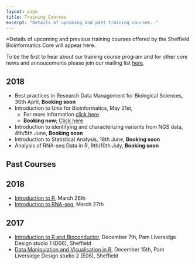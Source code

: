 ```yaml
---
layout: page
title: Training Courses
excerpt: "Details of upcoming and past training courses.."
---
```


*Details of upcoming and previous training courses offered by the Sheffield Bioinformatics Core will appear here. 

To be the first to hear about our training course program and for other core news and annoucements please join our mailing list [here](https://groups.google.com/a/sheffield.ac.uk/forum/#!forum/bioinformatics-core-news/join). 

## 2018


- Best practices in Research Data Management for Biological Sciences, 30th April, **Booking soon**
- Introduction to Unix for Bioinformatics, May 21st,
  + For more information [click here](http://sbc.shef.ac.uk/training/command-line-2018-05-21/)
  + **Booking now**; [Click here](https://onlineshop.shef.ac.uk/conferences-and-events/faculty-of-medicine-dentistry-and-health/neuroscience/introduction-to-unix-for-bioinformatics)
- Introduction to identifying and characterizing variants from NGS data, 4th/5th June, **Booking soon**
- Introduction to Statistical Analysis, 18th June, **Booking soon**
- Analysis of RNA-seq Data in R, 9th/10th July, **Booking soon**

## Past Courses

## 2018

- [Introduction to R](http://sbc.shef.ac.uk/training/r-introduction-2018-03-26/), March 26th
- [Introduction to RNA-seq](http://sbc.shef.ac.uk/training/rna-seq-introduction-2018-03-27/), March 27th

## 2017

- [Introduction to R and Bioconductor](r-introduction-2017-12-07), December 7th, Pam Liversidge Design studio 1 (D06), Sheffield
- [Data Manipulation and Visualisation in R](r-tidyverse-2017-12-15), December 15th, Pam Liversidge Design studio 2 (E06), Sheffield


